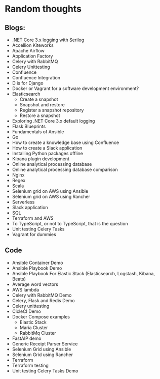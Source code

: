 # Random thoughts


## Blogs:

- .NET Core 3.x logging with Serilog
- Accellion Kiteworks
- Apache Airflow
- Application Factory
- Celery with RabbitMQ
- Celery Unittesting
- Confluence
- Confluence Integration
- D is for Django 
- Docker or Vagrant for a software development environment?
- Elasticsearch
  - Create a snapshot
  - Snapshot and restore
  - Register a snapshot repository
  - Restore a snapshot  
- Exploring .NET Core 3.x default logging
- Flask Blueprints
- Fundamentals of Ansible
- Go
- How to create a knowledge base using Confluence
- How to create a Slack application
- Installing Python packages offline
- Kibana plugin development
- Online analytical processing database
- Online analytical processing database comparison
- Nginx
- Regex
- Scala
- Selenium grid on AWS using Ansible
- Selenium grid on AWS using Rancher
- Serverless
- Slack application
- SQL
- Terraform and AWS
- To TypeScript, or not to TypeScript, that is the question
- Unit testing Celery Tasks
- Vagrant for dummies

## Code

- Ansible Container Demo
- Ansible Playbook Demo
- Ansible Playbook For Elastic Stack (Elasticsearch, Logstash, Kibana, Beats)
- Average word vectors
- AWS lambda
- Celery with RabbitMQ Demo
- Celery, Flask and Redis Demo
- Celery unittesting
- CicleCI Demo
- Docker Compose examples
  - Elastic Stack
  - Maria Cluster
  - RabbitMq Cluster
- FastAIP demo
- Generic Receipt Parser Service
- Selenium Grid using Ansible
- Selenium Grid using Rancher
- Terraform
- Terraform testing
- Unit testing Celery Tasks Demo
